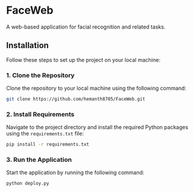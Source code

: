 # FaceWeb

A web-based application for facial recognition and related tasks.

## Installation

Follow these steps to set up the project on your local machine:

### 1. Clone the Repository

Clone the repository to your local machine using the following command:

```bash
git clone https://github.com/hemanth8705/FaceWeb.git
```

### 2. Install Requirements

Navigate to the project directory and install the required Python packages using the `requirements.txt` file:

```bash
pip install -r requirements.txt
```

### 3. Run the Application

Start the application by running the following command:

```bash
python deploy.py
```
